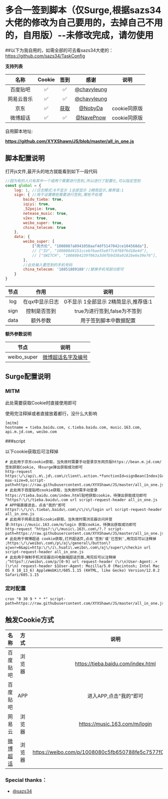 # 多合一签到脚本（仅Surge,根据sazs34大佬的修改为自己要用的，去掉自己不用的，自用版）--未修改完成，请勿使用

##以下为我自用的，如需全部的可去看sazs34大佬的：https://github.com/sazs34/TaskConfig

**支持列表**

|    名称    | Cookie |                             签到                             |                       感谢                        |     说明     |
| :--------: | :----: | :----------------------------------------------------------: | :-----------------------------------------------: | :----------: |
|  百度贴吧  |   ✅    |                              ✅                               |                      [@chavyleung](https://github.com/chavyleung)                  |              |                     |           
| 网易云音乐 |   ✅    |                              ✅                               |   [@chavyleung](https://github.com/chavyleung)    |              |
|    京东    |   ✅    | [获取](https://github.com/NobyDa/Script/blob/master/JD-DailyBonus/JD_DailyBonus.js) |       [@NobyDa](https://github.com/NobyDa)        | cookie同原版 |
|  微博超话  |   ✅    |                              ✅                               | [@NavePnow](https://github.com/NavePnow/Profiles) | cookie同原版 |

自用脚本地址:

**https://github.com/XYXShawn/JS/blob/master/all_in_one.js**

## 脚本配置说明

打开js文件,最开头的地方就能看到如下一段代码

```javascript
//因为有的人只有其中一个或两个需要进行签到,所以进行了配置化,可以指定签到
const global = {
    log: 1, //日志模式:0不显示 1全部显示 2精简显示,推荐值:1
    sign: { //用于设置哪些需要进行签到,哪些不处理
        baidu_tieba: true,
        iqiyi: true,
        _52pojie: true,
        netease_music: true,
        v2ex: true,
        weibo_super: true,
        china_telecom: true
    },
    data: {
        weibo_super: [
            ["周杰伦", "1008087a8941058aaf4df5147042ce104568da"],
            // ["IU", "100808d4151ccebfbae55e8f7c0f68f6d18e4d"],
            // ["SWITCH", "1008084239f063a3d4fb9d38a0182be6e39e76"],
        ],
        //此处输入要签到的手机号码
        china_telecom: '18851889188'//替换手机号部分即可
    }
}
```

| 节点 |      作用      |                 说明                 |
| :--: | :------------: | :----------------------------------: |
| log  | 在qx中显示日志 | 0不显示 1全部显示 2精简显示,推荐值:1 |
| sign |  控制是否签到  |     true为进行签到,false为不签到     |
| data |    额外参数    |        用于签到脚本中数据配置        |

**额外参数说明**

|     节点      |                             说明                             |
| :-----------: | :----------------------------------------------------------: |
|  weibo_super  | [微博超话名字及编号](https://nave.work/%E5%BE%AE%E5%8D%9A%E8%B6%85%E8%AF%9D%E8%87%AA%E5%8A%A8%E7%AD%BE%E5%88%B0%E8%84%9A%E6%9C%AC.html) |


## Surge配置说明

### MITM

此处需要获取Cookie时直接使用即可

使用完注释掉或者直接放着都行，没什么大影响

```
[mitm]
hostname = tieba.baidu.com, c.tieba.baidu.com, music.163.com, api.m.jd.com, weibo.com
```
###script

以下cookie获取后可注释掉
```
# 此处用于京东cookie获取，当失效时需要手动登录京东网页版https://bean.m.jd.com/ 签到获取Cookie, 待surge弹出获取成功即可 
http-request https:\/\/api\.m\.jd\.com\/client\.action.*functionId=signBean(Index|GroupStageIndex) max-size=0,script-path=https://raw.githubusercontent.com/XYXShawn/JS/master/all_in_one.js
# 此处用于百度贴吧cookie获取，当失效时需手动登录https://tieba.baidu.com/index.html贴吧获取cookie，待弹出获取成功即可
^https?:\/\/tieba.baidu\.com url script-request-header all_in_one.js
# APP端直接进去，点击"我的"即可
https?:\/\/c\.tieba\.baidu\.com\/c\/s\/login url script-request-header all_in_one.js
# 此处用于网易云音乐cookie获取，当失效时需浏览器访问并登录:https://music.163.com/m/login 获取cookie，待弹出获取成功即可
http-request ^https?:\/\/music\.163\.com\/?.? script-path=https://raw.githubusercontent.com/XYXShawn/JS/master/all_in_one.js
# 此处用于微博超话 cookie获取,打开超话页,点击'签到'或'已签到',用完后可以注释掉
;https:\/\/weibo\.com\/p\/aj\/general\/button\?ajwvr=6&api=http:\/\/i\.huati\.weibo\.com\/aj\/super\/checkin url script-request-header all_in_one.js
# 此处用于强制手机浏览器访问电脑端超话页面,用完后可以注释掉
;^https?://weibo\.com/p/[0-9] url request-header (\r\n)User-Agent:.+(\r\n) request-header $1User-Agent: Mozilla/5.0 (Macintosh; Intel Mac OS X 10_13_6) AppleWebKit/605.1.15 (KHTML, like Gecko) Version/12.0.2 Safari/605.1.15

```

### 定时配置

```
cron "0 30 9 * * *" script-path=https://raw.githubusercontent.com/XYXShawn/JS/master/all_in_one.js
```

## 触发Cookie方式

|                             名称                             |  方式  |                            说明                            |
| :----------------------------------------------------------: | :----: | :--------------------------------------------------------: |
|                           百度贴吧                           | 浏览器 |             https://tieba.baidu.com/index.html             |
|                           百度贴吧                           |  APP   |                   进入APP,点击"我的"即可                   |
|                            网易云                            | 浏览器 |               https://music.163.com/m/login                |
| [微博超话](https://nave.work/%E5%BE%AE%E5%8D%9A%E8%B6%85%E8%AF%9D%E8%87%AA%E5%8A%A8%E7%AD%BE%E5%88%B0%E8%84%9A%E6%9C%AC.html) | 浏览器 | https://weibo.com/p/1008080c5fb650788fe5c7577f0b6ec4a34038 |




### Special thanks：
* [@sazs34](https://github.com/sazs34)
